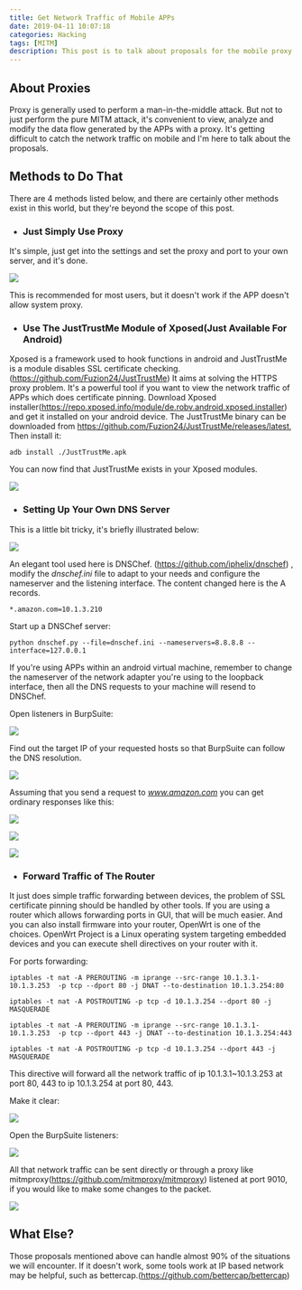 ```yaml
---
title: Get Network Traffic of Mobile APPs
date: 2019-04-11 10:07:18
categories: Hacking
tags: [MITM]
description: This post is to talk about proposals for the mobile proxy problem. The network traffic of mobile APPs can be generally forwarded via system proxy. But what if it doesn't work?
---
```

## About Proxies
Proxy is generally used to perform a man-in-the-middle attack. But not to just perform the pure MITM attack, it's convenient to view, analyze and modify the data flow generated by the APPs with a proxy. It's getting difficult to catch the network traffic on mobile and I'm here to talk about the proposals.

## Methods to Do That
There are 4 methods listed below, and there are certainly other methods exist in this world, but they're beyond the scope of this post.

- ### Just Simply Use Proxy

It's simple, just get into the settings and set the proxy and port to your own server, and it's done.

![](https://media.githubusercontent.com/media/recursively/recursively.github.io/hexo/source/pics/4-1.png)

This is recommended for most users, but it doesn't work if the APP doesn't allow system proxy. 

- ### Use The JustTrustMe Module of Xposed(Just Available For Android)

Xposed is a framework used to hook functions in android and JustTrustMe is a module disables SSL certificate checking. (https://github.com/Fuzion24/JustTrustMe)
It aims at solving the HTTPS proxy problem. It's a powerful tool if you want to view the network traffic of APPs which does certificate pinning.
Download Xposed installer(https://repo.xposed.info/module/de.robv.android.xposed.installer) and get it installed on your android device. The JustTrustMe binary can be downloaded from https://github.com/Fuzion24/JustTrustMe/releases/latest, Then install it:
```shell
adb install ./JustTrustMe.apk
```
You can now find that JustTrustMe exists in your Xposed modules.

![](https://media.githubusercontent.com/media/recursively/recursively.github.io/hexo/source/pics/4-2.png)

- ### Setting Up Your Own DNS Server

This is a little bit tricky, it's briefly illustrated below:

![](https://media.githubusercontent.com/media/recursively/recursively.github.io/hexo/source/pics/4-6.png)

An elegant tool used here is DNSChef. (https://github.com/iphelix/dnschef) , modify the _dnschef.ini_ file to adapt to your needs and configure the nameserver and the listening interface. The content changed here is the A records.

```shell
*.amazon.com=10.1.3.210
```

Start up a DNSChef server:

```shell
python dnschef.py --file=dnschef.ini --nameservers=8.8.8.8 --interface=127.0.0.1
```
If you're using APPs within an android virtual machine, remember to change the nameserver of the network adapter you're using to the loopback interface, then all the DNS requests to your machine will resend to DNSChef.

Open listeners in BurpSuite:

![](https://media.githubusercontent.com/media/recursively/recursively.github.io/hexo/source/pics/4-7.png)

Find out the target IP of your requested hosts so that BurpSuite can follow the DNS resolution.

![](https://media.githubusercontent.com/media/recursively/recursively.github.io/hexo/source/pics/4-5.png)

Assuming that you send a request to _www.amazon.com_ you can get ordinary responses like this:

![](https://media.githubusercontent.com/media/recursively/recursively.github.io/hexo/source/pics/4-4.png)

![](https://media.githubusercontent.com/media/recursively/recursively.github.io/hexo/source/pics/4-3.png)

![](https://media.githubusercontent.com/media/recursively/recursively.github.io/hexo/source/pics/4-8.png)

- ### Forward Traffic of The Router

It just does simple traffic forwarding between devices, the problem of SSL certificate pinning should be handled by other tools.
If you are using a router which allows forwarding ports in GUI, that will be much easier. And you can also install firmware into your router, OpenWrt is one of the choices. OpenWrt Project is a Linux operating system targeting embedded devices and you can execute shell directives on your router with it.

For ports forwarding:

```shell
iptables -t nat -A PREROUTING -m iprange --src-range 10.1.3.1-10.1.3.253  -p tcp --dport 80 -j DNAT --to-destination 10.1.3.254:80

iptables -t nat -A POSTROUTING -p tcp -d 10.1.3.254 --dport 80 -j MASQUERADE

iptables -t nat -A PREROUTING -m iprange --src-range 10.1.3.1-10.1.3.253  -p tcp --dport 443 -j DNAT --to-destination 10.1.3.254:443

iptables -t nat -A POSTROUTING -p tcp -d 10.1.3.254 --dport 443 -j MASQUERADE
```
This directive will forward all the network traffic of ip 10.1.3.1~10.1.3.253 at port 80, 443 to ip 10.1.3.254 at port 80, 443.

Make it clear:

![](https://media.githubusercontent.com/media/recursively/recursively.github.io/hexo/source/pics/4-9.png)

Open the BurpSuite listeners:

![](https://media.githubusercontent.com/media/recursively/recursively.github.io/hexo/source/pics/4-10.png)

All that network traffic can be sent directly or through a proxy like mitmproxy(https://github.com/mitmproxy/mitmproxy) listened at port 9010, if you would like to make some changes to the packet.

![](https://media.githubusercontent.com/media/recursively/recursively.github.io/hexo/source/pics/4-11.png)

## What Else?
Those proposals mentioned above can handle almost 90% of the situations we will encounter. If it doesn't work, some tools work at IP based network may be helpful, such as bettercap.(https://github.com/bettercap/bettercap)